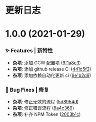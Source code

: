 # 更新日志

# 1.0.0 (2021-01-29)


### ✨ Features | 新特性

* **杂项**: 添加 GCW 配置项 ([9f1a8e3](https://github.com/arvinxx/gitmoji-commit-workflow-template/commit/9f1a8e3))
* **杂项**: 添加 github release CI ([441d5f2](https://github.com/arvinxx/gitmoji-commit-workflow-template/commit/441d5f2))
* **杂项**: 添加依赖自动化更新 ci ([9e1b2d9](https://github.com/arvinxx/gitmoji-commit-workflow-template/commit/9e1b2d9))


### 🐛 Bug Fixes | 修复

* **杂项**: 修正无效的流程 ([5d8954d](https://github.com/arvinxx/gitmoji-commit-workflow-template/commit/5d8954d))
* **杂项**: 修正错误流程 ([8a4c369](https://github.com/arvinxx/gitmoji-commit-workflow-template/commit/8a4c369))
* **杂项**: 补齐 NPM Token ([2003b1c](https://github.com/arvinxx/gitmoji-commit-workflow-template/commit/2003b1c))
